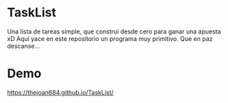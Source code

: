 # TaskList
Una lista de tareas simple, que construí desde cero para ganar una apuesta xD
Aquí yace en este repositorio un programa muy primitivo. Que en paz descanse...


# Demo 
https://thejoan684.github.io/TaskList/
